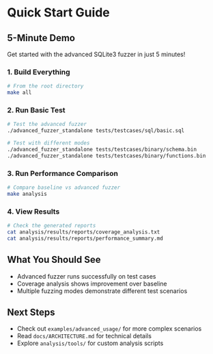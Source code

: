 # Quick Start Guide

## 5-Minute Demo

Get started with the advanced SQLite3 fuzzer in just 5 minutes!

### 1. Build Everything

```bash
# From the root directory
make all
```

### 2. Run Basic Test

```bash
# Test the advanced fuzzer
./advanced_fuzzer_standalone tests/testcases/sql/basic.sql

# Test with different modes
./advanced_fuzzer_standalone tests/testcases/binary/schema.bin
./advanced_fuzzer_standalone tests/testcases/binary/functions.bin
```

### 3. Run Performance Comparison

```bash
# Compare baseline vs advanced fuzzer
make analysis
```

### 4. View Results

```bash
# Check the generated reports
cat analysis/results/reports/coverage_analysis.txt
cat analysis/results/reports/performance_summary.md
```

## What You Should See

- Advanced fuzzer runs successfully on test cases
- Coverage analysis shows improvement over baseline
- Multiple fuzzing modes demonstrate different test scenarios

## Next Steps

- Check out `examples/advanced_usage/` for more complex scenarios
- Read `docs/ARCHITECTURE.md` for technical details
- Explore `analysis/tools/` for custom analysis scripts